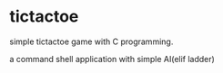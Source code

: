 # tictactoe
simple tictactoe game with C programming.

a command shell application with simple AI(elif ladder)
